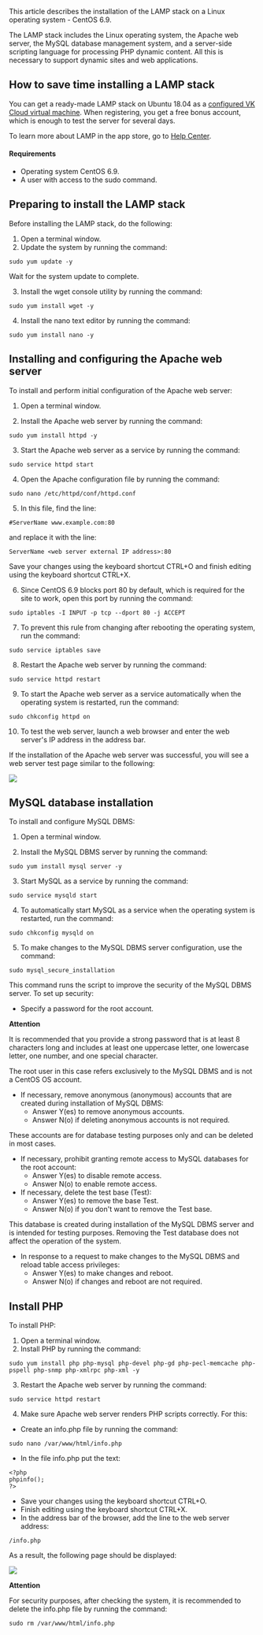 This article describes the installation of the LAMP stack on a Linux operating system - CentOS 6.9.

The LAMP stack includes the Linux operating system, the Apache web server, the MySQL database management system, and a server-side scripting language for processing PHP dynamic content. All this is necessary to support dynamic sites and web applications.

## **How ​​to save time installing a LAMP stack**

You can get a ready-made LAMP stack on Ubuntu 18.04 as a [configured VK Cloud virtual machine](https://mcs.mail.ru/app/services/marketplace/). When registering, you get a free bonus account, which is enough to test the server for several days.

To learn more about LAMP in the app store, go to [Help Center](https://mcs.mail.ru/help/quick-start/-lamp-stack-apachephp).

#### Requirements

- Operating system CentOS 6.9.
- A user with access to the sudo command.

## Preparing to install the LAMP stack

Before installing the LAMP stack, do the following:

1. Open a terminal window.
2. Update the system by running the command:

```
sudo yum update -y
```

Wait for the system update to complete.

3. Install the wget console utility by running the command:

```
sudo yum install wget -y
```

4. Install the nano text editor by running the command:

```
sudo yum install nano -y
```

## Installing and configuring the Apache web server

To install and perform initial configuration of the Apache web server:

1. Open a terminal window.

2. Install the Apache web server by running the command:

```
sudo yum install httpd -y
```

3. Start the Apache web server as a service by running the command:

```
sudo service httpd start
```

4. Open the Apache configuration file by running the command:

```
sudo nano /etc/httpd/conf/httpd.conf
```

5. In this file, find the line:

```
#ServerName www.example.com:80
```

and replace it with the line:

```
ServerName <web server external IP address>:80
```

Save your changes using the keyboard shortcut CTRL+O and finish editing using the keyboard shortcut CTRL+X.

6. Since CentOS 6.9 blocks port 80 by default, which is required for the site to work, open this port by running the command:

```
sudo iptables -I INPUT -p tcp --dport 80 -j ACCEPT

```

7. To prevent this rule from changing after rebooting the operating system, run the command:

```
sudo service iptables save

```

8. Restart the Apache web server by running the command:

```
sudo service httpd restart

```

9. To start the Apache web server as a service automatically when the operating system is restarted, run the command:

```
sudo chkconfig httpd on

```

10. To test the web server, launch a web browser and enter the web server's IP address in the address bar.

If the installation of the Apache web server was successful, you will see a web server test page similar to the following:

**![](./assets/1557695489851-1557695489851.jpeg)**

## MySQL database installation

To install and configure MySQL DBMS:

1. Open a terminal window.

2. Install the MySQL DBMS server by running the command:

```
sudo yum install mysql server -y
```

3. Start MySQL as a service by running the command:

```
sudo service mysqld start

```

4. To automatically start MySQL as a service when the operating system is restarted, run the command:

```
sudo chkconfig mysqld on

```

5. To make changes to the MySQL DBMS server configuration, use the command:

```
sudo mysql_secure_installation
```

This command runs the script to improve the security of the MySQL DBMS server. To set up security:

- Specify a password for the root account.

<warn>

**Attention**

It is recommended that you provide a strong password that is at least 8 characters long and includes at least one uppercase letter, one lowercase letter, one number, and one special character.

</warn>

The root user in this case refers exclusively to the MySQL DBMS and is not a CentOS OS account.

- If necessary, remove anonymous (anonymous) accounts that are created during installation of MySQL DBMS:
  - Answer Y(es) to remove anonymous accounts.
  - Answer N(o) if deleting anonymous accounts is not required.

These accounts are for database testing purposes only and can be deleted in most cases.

- If necessary, prohibit granting remote access to MySQL databases for the root account:
  - Answer Y(es) to disable remote access.
  - Answer N(o) to enable remote access.
- If necessary, delete the test base (Test):
  - Answer Y(es) to remove the base Test.
  - Answer N(o) if you don't want to remove the Test base.

This database is created during installation of the MySQL DBMS server and is intended for testing purposes. Removing the Test database does not affect the operation of the system.

- In response to a request to make changes to the MySQL DBMS and reload table access privileges:
  - Answer Y(es) to make changes and reboot.
  - Answer N(o) if changes and reboot are not required.

## Install PHP

To install PHP:

1. Open a terminal window.
2. Install PHP by running the command:

```
sudo yum install php php-mysql php-devel php-gd php-pecl-memcache php-pspell php-snmp php-xmlrpc php-xml -y

```

3. Restart the Apache web server by running the command:

```
sudo service httpd restart

```

4. Make sure Apache web server renders PHP scripts correctly. For this:

- Create an info.php file by running the command:

```
sudo nano /var/www/html/info.php
```

- In the file info.php put the text:

```
<?php
phpinfo();
?>
```

- Save your changes using the keyboard shortcut CTRL+O.
- Finish editing using the keyboard shortcut CTRL+X.
- In the address bar of the browser, add the line to the web server address:

```
/info.php
```

As a result, the following page should be displayed:

**![](./assets/1557695836526-1557695836526.jpeg)**

<warn>

**Attention**

For security purposes, after checking the system, it is recommended to delete the info.php file by running the command:

```
sudo rm /var/www/html/info.php
```

</warn>
